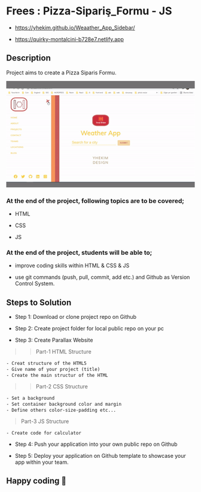 # Frees : Pizza-Sipariş_Formu - JS 

- https://yhekim.github.io/Weaather_App_Sidebar/

- https://quirky-montalcini-b728e7.netlify.app

## Description

Project aims to create a Pizza Siparis Formu.

![gif](https://github.com/yhekim/Weaather_App_Sidebar/blob/main/ezgif.com-gif-maker.gif)


### At the end of the project, following topics are to be covered;

- HTML 

- CSS

- JS


### At the end of the project, students will be able to;

- improve coding skills within HTML & CSS & JS

- use git commands (push, pull, commit, add etc.) and Github as Version Control System.

## Steps to Solution

- Step 1: Download or clone project repo on Github 

- Step 2: Create project folder for local public repo on your pc

- Step 3: Create Parallax Website

>>Part-1 HTML Structure

	- Creat structure of the HTML5
	- Give name of your project (title)
	- Create the main structur of the HTML

>>Part-2 CSS Structure

	- Set a background
	- Set container background color and margin
	- Define others color-size-padding etc...

>Part-3 JS Structure

	- Create code for calculator

- Step 4: Push your application into your own public repo on Github

- Step 5: Deploy your application on Github template to showcase your app within your team.


## Happy coding 💪